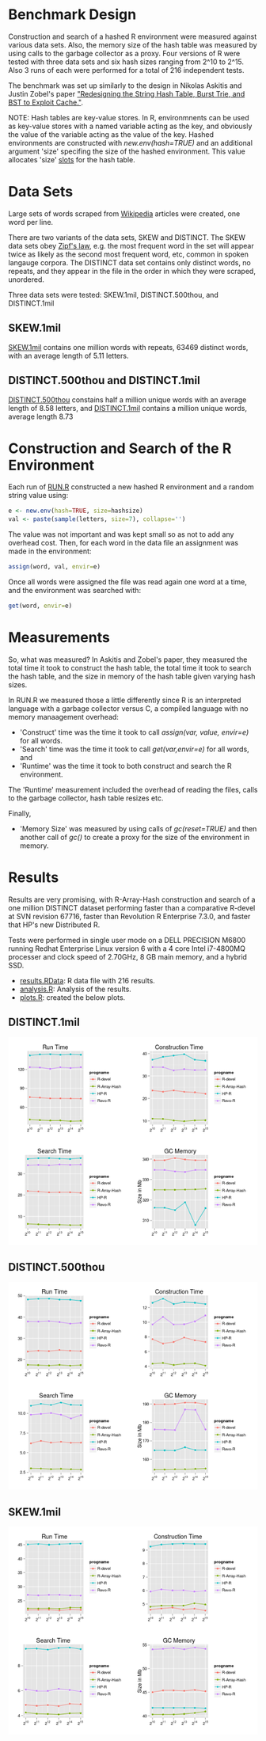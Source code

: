 # Benchmark Design

Construction and search of a hashed R environment were measured against
various data sets. Also, the memory size of the hash table was measured
by using calls to the garbage collector as a proxy.  Four versions
of R were tested with three data sets and six hash sizes ranging from
2^10 to 2^15. Also 3 runs of each were performed for a total of 216
independent tests.

The benchmark was set up similarly to the design in Nikolas Askitis and Justin Zobel's paper ["Redesigning the String Hash Table, Burst Trie, and BST to Exploit Cache."](http://dl.acm.org/citation.cfm?id=1921704).

NOTE: Hash tables are key-value stores. In R, environmnents can be
used as key-value stores with a named variable acting as the key, and
obviously the value of the variable acting as the value of the key. Hashed
environments are constructed with *new.env(hash=TRUE)* and an additional
argument 'size' specifing the size of the hashed environment. This value
allocates 'size' [slots](http://en.wikipedia.org/wiki/Hash_table) for
the hash table.

# Data Sets

Large sets of words scraped from
[Wikipedia](https://github.com/jeffreyhorner/Wikipedia) articles were
created, one word per line.

There are two variants of the data sets, SKEW and DISTINCT. The SKEW
data sets obey [Zipf's law](http://en.wikipedia.org/wiki/Zipf%27s_law),
e.g. the most frequent word in the set will appear twice as likely as the
second most frequent word, etc, common in spoken langauge corpora. The
DISTINCT data set contains only distinct words, no repeats, and they
appear in the file in the order in which they were scraped, unordered.

Three data sets were tested: SKEW.1mil, DISTINCT.500thou, and DISTINCT.1mil

## SKEW.1mil

[SKEW.1mil](https://github.com/jeffreyhorner/Wikipedia/blob/master/SKEW.1mil) contains one million words with repeats, 63469 distinct words, with an average length of 5.11 letters.

## DISTINCT.500thou and DISTINCT.1mil

[DISTINCT.500thou](https://github.com/jeffreyhorner/Wikipedia/blob/master/DISTINCT.500thou) constains half a million unique words with an average length of 8.58 letters, and [DISTINCT.1mil](https://github.com/jeffreyhorner/Wikipedia/blob/master/DISTINCT.1mil) contains a million unique words, average length 8.73

# Construction and Search of the R Environment

Each run of [RUN.R](RUN.R) constructed a new hashed R environment and a random string value using:

```r
e <- new.env(hash=TRUE, size=hashsize)
val <- paste(sample(letters, size=7), collapse='')
```

The value was not important and was kept small so as not to add any
overhead cost.  Then, for each word in the data file an assignment was
made in the environment:

```r
assign(word, val, envir=e)
```

Once all words were assigned the file was read again one word at a
time, and the environment was searched with:

```r
get(word, envir=e)
```

# Measurements

So, what was measured? In Askitis and Zobel's paper, they measured the
total time it took to construct the hash table, the total time it took
to search the hash table, and the size in memory of the hash table given
varying hash sizes.

In RUN.R we measured those a little differently since R is an interpreted
language with a garbage collector versus C, a compiled language with no
memory manaagement overhead:

* 'Construct' time was the time it took to call *assign(var, value, envir=e)* for all words. 
* 'Search' time was the time it took to call *get(var,envir=e)* for all words, and 
* 'Runtime' was the time it took to both construct and search the R environment. 

The 'Runtime' measurement included the overhead of reading the files,
calls to the garbage collector, hash table resizes etc.

Finally, 

* 'Memory Size' was measured by using calls of *gc(reset=TRUE)* and then another call of *gc()* to create a proxy for the size of the environment in memory.

# Results

Results are very promising, with R-Array-Hash construction and search of a one million DISTINCT dataset performing faster than a comparative R-devel at SVN revision 67716, faster than Revolution R Enterprise 7.3.0, and faster that HP's new Distributed R.

Tests were performed in single user mode on a DELL PRECISION M6800 running Redhat Enterprise Linux version 6 with a 4 core Intel i7-4800MQ processer and clock speed of 2.70GHz, 8 GB main memory, and a hybrid SSD. 

* [results.RData](results.RData): R data file with 216 results.
* [analysis.R](analysis.R): Analysis of the results.
* [plots.R](plots.R): created the below plots.

## DISTINCT.1mil

![Plots with DISTINCT.1mil Data Set](DISTINCT.1mil.png)

## DISTINCT.500thou

![Plots with DISTINCT.500thou Data Set](DISTINCT.500thou.png)

## SKEW.1mil

![Plots with SKEW.1mil Data Set](SKEW.1mil.png)
